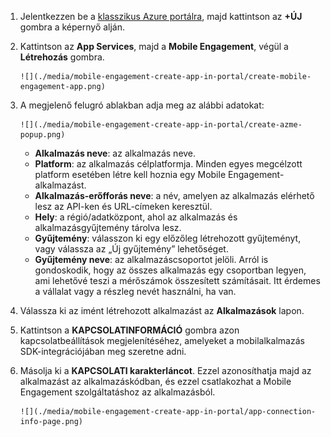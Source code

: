 1. Jelentkezzen be a [klasszikus Azure portálra](https://manage.windowsazure.com), majd kattintson az **+ÚJ** gombra a képernyő alján.
2. Kattintson az **App Services**, majd a **Mobile Engagement**, végül a **Létrehozás** gombra.
   
       ![](./media/mobile-engagement-create-app-in-portal/create-mobile-engagement-app.png)
3. A megjelenő felugró ablakban adja meg az alábbi adatokat:
   
       ![](./media/mobile-engagement-create-app-in-portal/create-azme-popup.png)
   
   * **Alkalmazás neve**: az alkalmazás neve. 
   * **Platform**: az alkalmazás célplatformja. Minden egyes megcélzott platform esetében létre kell hoznia egy Mobile Engagement-alkalmazást. 
   * **Alkalmazás-erőfforás neve**: a név, amelyen az alkalmazás elérhető lesz az API-ken és URL-címeken keresztül. 
   * **Hely**: a régió/adatközpont, ahol az alkalmazás és alkalmazásgyűjtemény tárolva lesz.
   * **Gyűjtemény**: válasszon ki egy előzőleg létrehozott gyűjteményt, vagy válassza az „Új gyűjtemény” lehetőséget.
   * **Gyűjtemény neve**: az alkalmazáscsoportot jelöli. Arról is gondoskodik, hogy az összes alkalmazás egy csoportban legyen, ami lehetővé teszi a mérőszámok összesített számításait. Itt érdemes a vállalat vagy a részleg nevét használni, ha van.
4. Válassza ki az imént létrehozott alkalmazást az **Alkalmazások** lapon.
5. Kattintson a **KAPCSOLATINFORMÁCIÓ** gombra azon kapcsolatbeállítások megjelenítéséhez, amelyeket a mobilalkalmazás SDK-integrációjában meg szeretne adni.
6. Másolja ki a **KAPCSOLATI karakterláncot**. Ezzel azonosíthatja majd az alkalmazást az alkalmazáskódban, és ezzel csatlakozhat a Mobile Engagement szolgáltatáshoz az alkalmazásból.
   
       ![](./media/mobile-engagement-create-app-in-portal/app-connection-info-page.png)



<!--HONumber=Jan17_HO3-->


